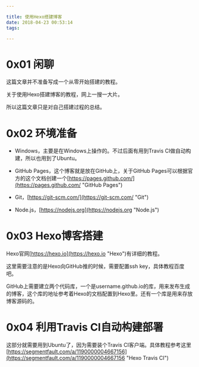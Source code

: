 ```yaml
---

title: 使用Hexo搭建博客  
date: 2018-04-23 00:53:14  
tags:  

---
```


# 0x01 闲聊  

这篇文章并不准备写成一个从零开始搭建的教程。

关于使用Hexo搭建博客的教程，网上一搜一大片。

所以这篇文章只是对自己搭建过程的总结。


# 0x02 环境准备

- Windows，主要是在Windows上操作的。不过后面有用到Travis CI做自动构建，所以也用到了Ubuntu。

- GitHub Pages，这个博客就是放在GitHub上，关于GitHub Pages可以根据官方的这个文档创建一个[https://pages.github.com/](https://pages.github.com/ "GitHub Pages")

- Git，[https://git-scm.com/](https://git-scm.com/ "Git")

- Node.js，[https://nodejs.org](https://nodejs.org "Node.js")

# 0x03 Hexo博客搭建

Hexo官网[https://hexo.io](https://hexo.io "Hexo")有详细的教程。

这里需要注意的是Hexo向GitHub推的时候，需要配置ssh key，具体教程百度吧。

GitHub上需要建立两个代码库，一个是username.github.io的库，用来发布生成的博客，这个库的地址参考着Hexo的文档配置到Hexo里。还有一个库是用来存放博客源码的。

# 0x04 利用Travis CI自动构建部署

这部分就需要用到Ubuntu了，因为需要装个Travis CI客户端。具体教程参考这里[https://segmentfault.com/a/1190000004667156](https://segmentfault.com/a/1190000004667156 "Hexo Travis CI")
